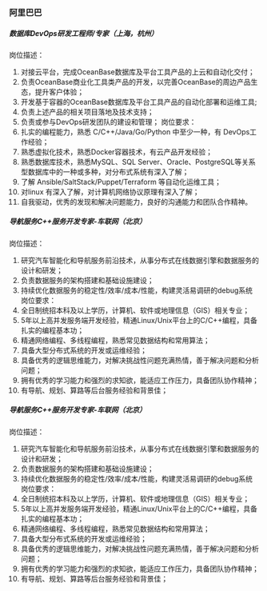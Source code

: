 ### 阿里巴巴

##### 数据库DevOps研发工程师/专家（上海，杭州）
岗位描述：
1. 对接云平台，完成OceanBase数据库及平台工具产品的上云和自动化交付；
2. 负责OceanBase商业化工具类产品的开发，以完善OceanBase的周边产品生态，提升客户体验；
3. 开发基于容器的OceanBase数据库及平台工具产品的自动化部署和运维工具;
4. 负责上述产品的相关项目落地及技术支持；
5. 负责或参与DevOps研发团队的建设和管理；
岗位要求：
1. 扎实的编程能力，熟悉 C/C++/Java/Go/Python 中至少一种，有 DevOps工作经验；
2. 熟悉虚拟化技术，熟悉Docker容器技术，有云产品开发经验；
3. 熟悉数据库技术，熟悉MySQL、SQL Server、Oracle、PostgreSQL等关系型数据库中的一种或多种，对分布式系统有深入了解；
4. 了解 Ansible/SaltStack/Puppet/Terraform 等自动化运维工具；
5. 对linux 有深入了解，对计算机网络协议原理有深入了解；
6. 自我驱动，优秀的发现和解决问题能力，良好的沟通能力和团队合作精神。

##### 导航服务C++服务开发专家-车联网（北京）
岗位描述：
1. 研究汽车智能化和导航服务前沿技术，从事分布式在线数据引擎和数据服务的设计和研发；
2. 负责数据服务的架构搭建和基础设施建设；
3. 持续优化数据服务的稳定性/效率/成本/性能，构建灵活易调研的debug系统
岗位要求：
1. 全日制统招本科及以上学历，计算机、软件或地理信息（GIS）相关专业；
2. 5年以上高并发服务端开发经验，精通Linux/Unix平台上的C/C++编程，具备扎实的编程基本功；
3. 精通网络编程、多线程编程，熟悉常见数据结构和常用算法；
4. 具备大型分布式系统的开发或运维经验；
5. 具备优秀的逻辑思维能力，对解决挑战性问题充满热情，善于解决问题和分析问题；
6. 拥有优秀的学习能力和强烈的求知欲，能适应工作压力，具备团队协作精神；
7. 有导航、规划、算路等后台服务经验和背景佳；

##### 导航服务C++服务开发专家-车联网（北京）
岗位描述：
1. 研究汽车智能化和导航服务前沿技术，从事分布式在线数据引擎和数据服务的设计和研发；
2. 负责数据服务的架构搭建和基础设施建设；
3. 持续优化数据服务的稳定性/效率/成本/性能，构建灵活易调研的debug系统
岗位要求：
1. 全日制统招本科及以上学历，计算机、软件或地理信息（GIS）相关专业；
2. 5年以上高并发服务端开发经验，精通Linux/Unix平台上的C/C++编程，具备扎实的编程基本功；
3. 精通网络编程、多线程编程，熟悉常见数据结构和常用算法；
4. 具备大型分布式系统的开发或运维经验；
5. 具备优秀的逻辑思维能力，对解决挑战性问题充满热情，善于解决问题和分析问题；
6. 拥有优秀的学习能力和强烈的求知欲，能适应工作压力，具备团队协作精神；
7. 有导航、规划、算路等后台服务经验和背景佳；
